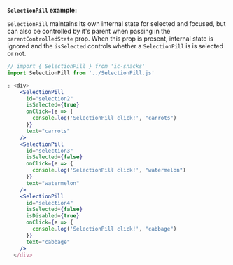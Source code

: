 **`SelectionPill` example:**

`SelectionPill` maintains its own internal state for selected and focused, but
can also be controlled by it's parent when passing in the `parentControlledState`
prop. When this prop is present, internal state is ignored and the `isSelected`
controls whether a `SelectionPill` is is selected or not.

```jsx
// import { SelectionPill } from 'ic-snacks'
import SelectionPill from '../SelectionPill.js'

; <div>
    <SelectionPill
      id="selection2"
      isSelected={true}
      onClick={e => {
        console.log('SelectionPill click!', "carrots")
      }}
      text="carrots"
    />
    <SelectionPill
      id="selection3"
      isSelected={false}
      onClick={e => {
        console.log('SelectionPill click!', "watermelon")
      }}
      text="watermelon"
    />
    <SelectionPill
      id="selection4"
      isSelected={false}
      isDisabled={true}
      onClick={e => {
        console.log('SelectionPill click!', "cabbage")
      }}
      text="cabbage"
    />
  </div>
```
